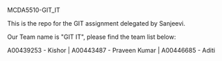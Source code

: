 MCDA5510-GIT_IT

This is the repo for the GIT assignment delegated by Sanjeevi.

Our Team name is "GIT IT", please find the team list below:

A00439253 - Kishor | A00443487 - Praveen Kumar | A00446685 - Aditi

